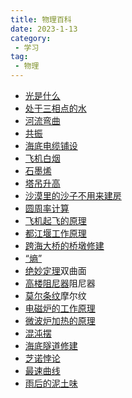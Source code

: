 ```yaml
---
title: 物理百科
date: 2023-1-13
category:
 - 学习
tag:
 - 物理
---
```

- [光是什么](https://www.bilibili.com/video/BV1FK411i7pm)
- [处于三相点的水](https://www.bilibili.com/video/BV1TW411w7gf)
- [河流弯曲](https://www.bilibili.com/video/BV1CV411b77q)
- [共振](https://www.bilibili.com/video/BV1xZ4y1372n)
- [海底电缆铺设](https://www.bilibili.com/video/BV1Uy4y1v7h6)
- [飞机白烟](https://www.bilibili.com/video/BV18K4y1L7Xa)
- [石墨烯](https://www.bilibili.com/video/BV1Ti4y1j7WW)
- [塔吊升高](https://www.bilibili.com/video/BV1aK4y1f7hx)
- [沙漠里的沙子不用来建房](https://www.bilibili.com/video/BV11K4y1j7sP)
- [圆周率计算](https://www.bilibili.com/video/BV1Ut4y1a7MX)
- [飞机起飞的原理](https://www.bilibili.com/video/BV1Bz4y1y7Rm)
- [都江堰工作原理](https://www.bilibili.com/video/BV1Hf4y1q7e1)
- [跨海大桥的桥墩修建](https://www.bilibili.com/video/BV15K411V7hy)
- [“熵”](https://www.bilibili.com/video/BV1Mi4y1L7o9)
- [绝妙定理](https://www.bilibili.com/video/BV1sy4y1B7MP)双曲面
- [高楼阻尼器](https://www.bilibili.com/video/BV1eD4y197cV)阻尼器
- [莫尔条纹](https://www.bilibili.com/video/BV1qp4y1Y7np)摩尔纹
- [电磁炉的工作原理](https://www.bilibili.com/video/BV1ev411k7Et)
- [微波炉加热的原理](https://www.bilibili.com/video/BV1G54y1178t)
- [混沌摆](https://www.bilibili.com/video/BV1Za4y1L7DN)
- [海底隧道修建](https://www.bilibili.com/video/BV12K4y1Y7YB)
- [芝诺悖论](https://www.bilibili.com/video/BV1Vf4y1X7ZY)
- [最速曲线](https://www.bilibili.com/video/BV1jC4y1t7Uz)
- [雨后的泥土味](https://www.bilibili.com/video/BV1PD421M76M)









